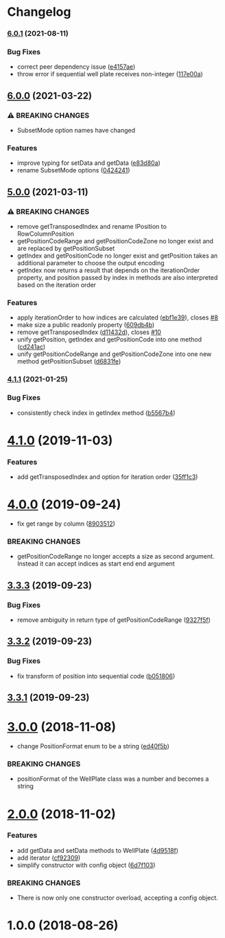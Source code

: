 # Changelog

### [6.0.1](https://www.github.com/cheminfo/well-plates/compare/v6.0.0...v6.0.1) (2021-08-11)


### Bug Fixes

* correct peer dependency issue ([e4157ae](https://www.github.com/cheminfo/well-plates/commit/e4157aeb26892607a30b19c75d31f6675731c6ce))
* throw error if sequential well plate receives non-integer ([117e00a](https://www.github.com/cheminfo/well-plates/commit/117e00aea16e4da7a7c60000fd4b038cd903d395))

## [6.0.0](https://www.github.com/cheminfo/well-plates/compare/v5.0.0...v6.0.0) (2021-03-22)


### ⚠ BREAKING CHANGES

* SubsetMode option names have changed

### Features

* improve typing for setData and getData ([e83d80a](https://www.github.com/cheminfo/well-plates/commit/e83d80adb362cba261a10c6cd3309a51254a5edb))
* rename SubsetMode options ([0424241](https://www.github.com/cheminfo/well-plates/commit/042424110162b9f001c6e08d47983e8bca606276))

## [5.0.0](https://www.github.com/cheminfo/well-plates/compare/v4.1.1...v5.0.0) (2021-03-11)


### ⚠ BREAKING CHANGES

* remove getTransposedIndex and rename IPosition to RowColumnPosition
* getPositionCodeRange and getPositionCodeZone no longer exist and are replaced by getPositionSubset
* getIndex and getPositionCode no longer exist and getPosition takes an additional parameter to choose the output encoding
* getIndex now returns a result that depends on the iterationOrder property, and position passed by index in methods are also interpreted based on the iteration order

### Features

* apply iterationOrder to how indices are calculated ([ebf1e39](https://www.github.com/cheminfo/well-plates/commit/ebf1e39796746ca41502b67bb402f55fcad4ebbe)), closes [#8](https://www.github.com/cheminfo/well-plates/issues/8)
* make size a public readonly property ([609db4b](https://www.github.com/cheminfo/well-plates/commit/609db4b230d25d93b2c6ed314dbaea74e15728fa))
* remove getTransposedIndex ([d11432d](https://www.github.com/cheminfo/well-plates/commit/d11432d42b71bb5170c6a075fdd2f07393ef7c3d)), closes [#10](https://www.github.com/cheminfo/well-plates/issues/10)
* unify getPosition, getIndex and getPositionCode into one method ([cd241ac](https://www.github.com/cheminfo/well-plates/commit/cd241acf327d51f22b289959ae9f0d16c9968572))
* unify getPositionCodeRange and getPositionCodeZone into one new method getPositionSubset ([d6831fe](https://www.github.com/cheminfo/well-plates/commit/d6831fe57a4a60e3a3b9c75834053a9ebcee4623))

### [4.1.1](https://github.com/cheminfo/well-plates/compare/v4.1.0...v4.1.1) (2021-01-25)


### Bug Fixes

* consistently check index in getIndex method ([b5567b4](https://github.com/cheminfo/well-plates/commit/b5567b48eae29610fc4238cec6a54b5a3a122bf4))

# [4.1.0](https://github.com/cheminfo/well-plates/compare/v4.0.0...v4.1.0) (2019-11-03)


### Features

* add getTransposedIndex and option for iteration order ([35ff1c3](https://github.com/cheminfo/well-plates/commit/35ff1c3458ffd0a194c7a6383ed33d996d9e23e9))



# [4.0.0](https://github.com/cheminfo/well-plates/compare/v3.3.3...v4.0.0) (2019-09-24)


* fix get range by column ([8903512](https://github.com/cheminfo/well-plates/commit/8903512))


### BREAKING CHANGES

* getPositionCodeRange no longer accepts a size as second argument. Instead it can accept indices as start end end argument



## [3.3.3](https://github.com/cheminfo/well-plates/compare/v3.3.2...v3.3.3) (2019-09-23)


### Bug Fixes

* remove ambiguity in return type of getPositionCodeRange ([9327f5f](https://github.com/cheminfo/well-plates/commit/9327f5f))



## [3.3.2](https://github.com/cheminfo/well-plates/compare/v3.3.1...v3.3.2) (2019-09-23)


### Bug Fixes

* fix transform of position into sequential code ([b051806](https://github.com/cheminfo/well-plates/commit/b051806))



## [3.3.1](https://github.com/cheminfo/well-plates/compare/v3.3.0...v3.3.1) (2019-09-23)



# [3.0.0](https://github.com/cheminfo/well-plates/compare/v2.0.0...v3.0.0) (2018-11-08)


* change PositionFormat enum to be a string ([ed40f5b](https://github.com/cheminfo/well-plates/commit/ed40f5b))


### BREAKING CHANGES

* positionFormat of the WellPlate class was a number and becomes a string



<a name="2.0.0"></a>
# [2.0.0](https://github.com/cheminfo/well-plates/compare/v1.1.0...v2.0.0) (2018-11-02)


### Features

* add getData and setData methods to WellPlate ([4d9518f](https://github.com/cheminfo/well-plates/commit/4d9518f))
* add iterator ([cf92309](https://github.com/cheminfo/well-plates/commit/cf92309))
* simplify constructor with config object ([6d7f103](https://github.com/cheminfo/well-plates/commit/6d7f103))


### BREAKING CHANGES

* There is now only one constructor overload, accepting a
config object.



<a name="1.0.0"></a>
# 1.0.0 (2018-08-26)
